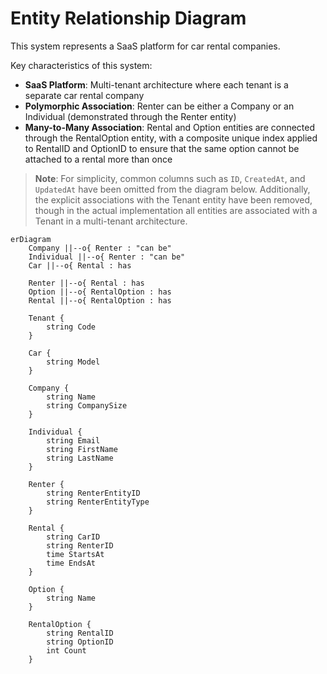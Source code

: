 # Entity Relationship Diagram

This system represents a SaaS platform for car rental companies.

Key characteristics of this system:

- **SaaS Platform**: Multi-tenant architecture where each tenant is a separate car rental company
- **Polymorphic Association**: Renter can be either a Company or an Individual (demonstrated through the Renter entity)
- **Many-to-Many Association**: Rental and Option entities are connected through the RentalOption entity, with a composite unique index applied to RentalID and OptionID to ensure that the same option cannot be attached to a rental more than once

> **Note**: For simplicity, common columns such as `ID`, `CreatedAt`, and `UpdatedAt` have been omitted from the diagram below. Additionally, the explicit associations with the Tenant entity have been removed, though in the actual implementation all entities are associated with a Tenant in a multi-tenant architecture.

```mermaid
erDiagram
    Company ||--o{ Renter : "can be"
    Individual ||--o{ Renter : "can be"
    Car ||--o{ Rental : has

    Renter ||--o{ Rental : has
    Option ||--o{ RentalOption : has
    Rental ||--o{ RentalOption : has

    Tenant {
        string Code
    }

    Car {
        string Model
    }

    Company {
        string Name
        string CompanySize
    }

    Individual {
        string Email
        string FirstName
        string LastName
    }

    Renter {
        string RenterEntityID
        string RenterEntityType
    }

    Rental {
        string CarID
        string RenterID
        time StartsAt
        time EndsAt
    }

    Option {
        string Name
    }

    RentalOption {
        string RentalID
        string OptionID
        int Count
    }
```
